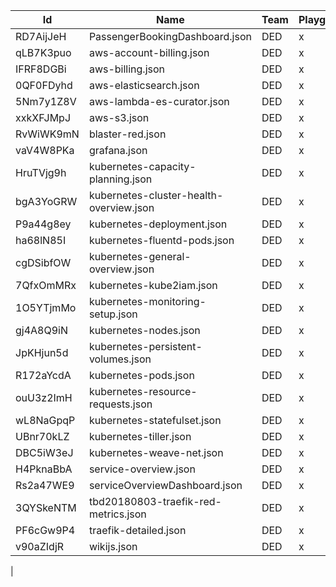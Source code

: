 Id|Name|Team|Playground|NonProd|Prod|
-|-|-|-|-|-|
RD7AijJeH|PassengerBookingDashboard.json|DED|x|x|x|
qLB7K3puo|aws-account-billing.json|DED|x|x|x|
IFRF8DGBi|aws-billing.json|DED|x|x|x|
0QF0FDyhd|aws-elasticsearch.json|DED|x|x|x|
5Nm7y1Z8V|aws-lambda-es-curator.json|DED|x|x|x|
xxkXFJMpJ|aws-s3.json|DED|x|x|x|
RvWiWK9mN|blaster-red.json|DED|x|x|x|
vaV4W8PKa|grafana.json|DED|x|x|x|
HruTVjg9h|kubernetes-capacity-planning.json|DED|x|x|x|
bgA3YoGRW|kubernetes-cluster-health-overview.json|DED|x|x|x|
P9a44g8ey|kubernetes-deployment.json|DED|x|x|x|
ha68lN85I|kubernetes-fluentd-pods.json|DED|x|x|x|
cgDSibfOW|kubernetes-general-overview.json|DED|x|x|x|
7QfxOmMRx|kubernetes-kube2iam.json|DED|x|x|x|
1O5YTjmMo|kubernetes-monitoring-setup.json|DED|x|x|x|
gj4A8Q9iN|kubernetes-nodes.json|DED|x|x|x|
JpKHjun5d|kubernetes-persistent-volumes.json|DED|x|x|x|
R172aYcdA|kubernetes-pods.json|DED|x|x|x|
ouU3z2ImH|kubernetes-resource-requests.json|DED|x|x|x|
wL8NaGpqP|kubernetes-statefulset.json|DED|x|x|x|
UBnr70kLZ|kubernetes-tiller.json|DED|x|x|x|
DBC5iW3eJ|kubernetes-weave-net.json|DED|x|x|x|
H4PknaBbA|service-overview.json|DED|x|x|x|
Rs2a47WE9|serviceOverviewDashboard.json|DED|x|x|x|
3QYSkeNTM|tbd20180803-traefik-red-metrics.json|DED|x|x|x|
PF6cGw9P4|traefik-detailed.json|DED|x|x|x|
v90aZIdjR|wikijs.json|DED|x|x|x|
|